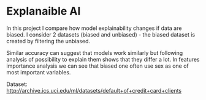 # Explanaible AI

In this project I compare how model explainability changes if data are biased.
I consider 2 datasets (biased and unbiased) -  the biased dataset is created by filtering the unbiased.

Similar accuracy can suggest that models work similarly but following analysis of possibility to explain them shows that they differ a lot. In features importance analysis we can see that biased one often use sex as one of most important variables.

Dataset: http://archive.ics.uci.edu/ml/datasets/default+of+credit+card+clients
